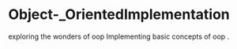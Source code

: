 # Object-_OrientedImplementation
exploring the wonders of oop
 Implementing basic concepts of oop .
